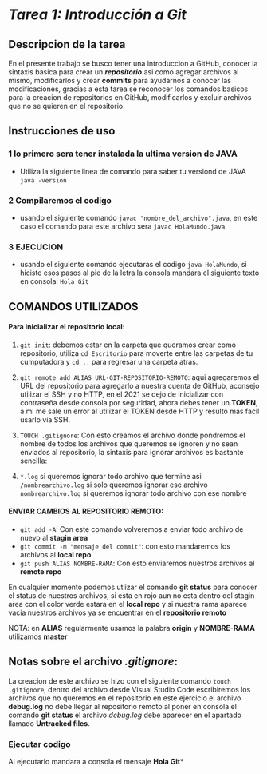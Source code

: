 # ***Tarea 1: Introducción a Git***

## Descripcion de la tarea

En el presente trabajo se busco tener una introduccion a GitHub, conocer la sintaxis basica para crear un ***repositorio*** asi como agregar archivos al mismo, modificarlos y crear **commits** para ayudarnos a conocer las modificaciones, gracias a esta tarea se reconocer los comandos basicos para la creacion de repositorios en GitHub, modificarlos y excluir archivos que no se quieren en el repositorio.

## Instrucciones de uso

### 1 lo primero sera tener instalada la ultima version de JAVA
- Utiliza la siguiente linea de comando para saber tu versiond de JAVA `java -version`

### 2 Compilaremos el codigo 
- usando el siguiente comando `javac "nombre_del_archivo".java`, en este caso el comando para este archivo sera 
`javac HolaMundo.java`

### 3 EJECUCION
- usando el siguiente comando ejecutaras el codigo
`java HolaMundo`, si hiciste esos pasos al pie de la letra la consola 
mandara el siguiente texto en consola: `Hola Git`

## COMANDOS UTILIZADOS
#### Para inicializar el repositorio local:
1. `git init`: debemos estar en la carpeta que queramos crear como repositorio, utiliza `cd Escritorio` para 
moverte entre las carpetas de tu cumputadora y `cd ..` para regresar una carpeta atras.

2. `git remote add ALIAS URL-GIT-REPOSITORIO-REMOTO`: aqui agregaremos el URL del repositorio 
para agregarlo a nuestra cuenta de GitHub, aconsejo utilizar el SSH y no HTTP, en el 2021 se dejo 
de inicializar con contraseña desde consola por seguridad, ahora debes tener un **TOKEN**, a mi me sale un error
al utilizar el TOKEN desde HTTP y resulto mas facil usarlo via SSH.

3. `TOUCH .gitignore`: Con esto creamos el archivo donde pondremos el nombre de todos los archivos que queremos
se ignoren y no sean enviados al repositorio, la sintaxis para ignorar archivos es bastante sencilla:

4. `*.log` si queremos ignorar todo archivo que termine asi
`/nombrearchivo.log` si solo queremos ignorar ese archivo
`nombrearchivo.log` si queremos ignorar todo archivo con ese nombre

#### ENVIAR CAMBIOS AL REPOSITORIO REMOTO:

- `git add -A`: Con este comando volveremos a enviar todo archivo de nuevo al __stagin area__
- `git commit -m "mensaje del commit"`: con esto mandaremos los archivos al __local repo__
- `git push ALIAS NOMBRE-RAMA`: Con esto enviaremos nuestros archivos al __remote repo__

En cualquier momento podemos utlizar el comando __git status__ para conocer el status de 
nuestros archivos, si esta en rojo aun no esta dentro del stagin area
con el color verde estara en el __local repo__ y si nuestra rama aparece vacia nuestros archivos
ya se encuentrar en el __repositorio remoto__

NOTA: en __ALIAS__ regularmente usamos la palabra __origin__
       y __NOMBRE-RAMA__  utilizamos __master__

## Notas sobre el archivo ***.gitignore***:

La creacion de este archivo se hizo con el siguiente comando
`touch .gitignore`, dentro del archivo desde Visual Studio Code escribiremos los archivos que no queremos en el repositorio
en este ejercicio el archivo **debug.log** no debe llegar al repositorio remoto
al poner en consola el comando **git status** el archivo _debug.log_ debe aparecer en el apartado llamado 
__Untracked files__.

### Ejecutar codigo
Al ejecutarlo mandara a consola el mensaje **Hola Git***